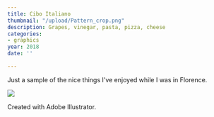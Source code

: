 ```yaml
---
title: Cibo Italiano
thumbnail: "/upload/Pattern_crop.png"
description: Grapes, vinegar, pasta, pizza, cheese
categories:
- graphics
year: 2018
date: ''

---
```

Just a sample of the nice things I've enjoyed while I was in Florence.

![](/upload/Pattern_crop.png)

Created with Adobe Illustrator.